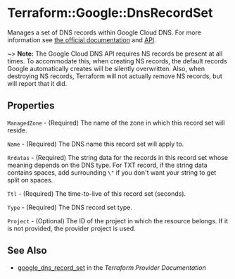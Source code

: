 # Terraform::Google::DnsRecordSet

Manages a set of DNS records within Google Cloud DNS. For more information see [the official documentation](https://cloud.google.com/dns/records/) and
[API](https://cloud.google.com/dns/api/v1/resourceRecordSets).

~> **Note:** The Google Cloud DNS API requires NS records be present at all
times. To accommodate this, when creating NS records, the default records
Google automatically creates will be silently overwritten.  Also, when
destroying NS records, Terraform will not actually remove NS records, but will
report that it did.

## Properties

`ManagedZone` - (Required) The name of the zone in which this record set will reside.

`Name` - (Required) The DNS name this record set will apply to.

`Rrdatas` - (Required) The string data for the records in this record set whose meaning depends on the DNS type. For TXT record, if the string data contains spaces, add surrounding `\"` if you don't want your string to get split on spaces.

`Ttl` - (Required) The time-to-live of this record set (seconds).

`Type` - (Required) The DNS record set type.

`Project` - (Optional) The ID of the project in which the resource belongs. If it is not provided, the provider project is used.


## See Also

* [google_dns_record_set](https://www.terraform.io/docs/providers/google/r/dns_record_set.html) in the _Terraform Provider Documentation_